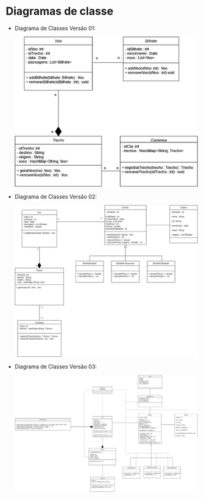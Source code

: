 # Diagramas de classe

- Diagrama de Classes Versão 01:

    ![Digrama v01](Versao01.png)



- Diagrama de Classes Versão 02:

    ![Digrama v02](Versao02.jpg)



- Diagrama de Classes Versão 03:

    ![Digrama v03](Versao03.png)
    